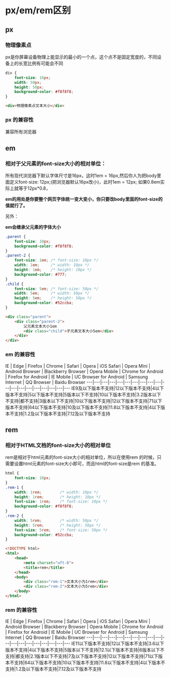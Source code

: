 # px/em/rem区别

## px 
### 物理像素点

px是你屏幕设备物理上能显示的最小的一个点，这个点不是固定宽度的，不同设备上的长宽比例有可能会不同

```css
div {
    font-size: 16px;
    width: 50px;
    height: 50px;
    background-color: #f8f8f8;
}
```

```html
<div>物理像素点文本大小</div>
```
### px 的兼容性

兼容所有浏览器

## em 
### 相对于父元素的font-size大小的相对单位：

所有现代浏览器下默认字体尺寸是16px，这时1em = 16px,然后你人为把body里面定义font-size: 12px;(把浏览器默认16px改小)，此时1em = 12px;
如果0.8em实际上就等于12px*0.8，

**em的用处是你要整个网页字体统一变大变小，你只要改body里面的font-size的值就行了。**

另外：

**em会继承父元素的字体大小**
```css
.parent {
    font-size: 10px;
    background-color: #f8f8f8;
}
.parent-2 {
    font-size: 1em; /* font-size: 10px */
    width: 1em;     /* width: 10px */
    height: 1em;    /* height: 10px */
    background-color: #777;
}
.child {
    font-size: 5em; /* font-size: 50px */
    width: 5em;     /* width: 50px */
    height: 5em;    /* height: 50px */
    background-color: #52ccba;
}
```

```html
<div class="parent">
    <div class="parent-2">
        父元素文本大小1em
        <div class="child">子元素文本大小5em</div>
    </div>
</div>
```
### em 的兼容性

IE | Edge | Firefox | Chrome | Safari | Opera | iOS Safari | Opera Mini | Android Browser | Blackberry Browser | Opera Mobile | Chrome for Android | Firefox for Android | IE Mobile | UC Browser for Android | Samsung Internet | QQ Browser | Baidu Browser
---|---|---|---|---|---|---|---|---|---|---|---|---|---|---|---|---|---|---
IE9及以下版本不支持|12以下版本不支持|4以下版本不支持|5以下版本不支持|5版本以下不支持|10以下版本不支持|3.2版本以下不支持|都不支持|3版本以下不支持|10以下版本不支持|12以下版本不支持|71以下版本不支持|64以下版本不支持|10及以下版本不支持|11.8以下版本不支持|4以下版本不支持|1.2及以下版本不支持|7.12及以下版本不支持

## rem 
### 相对于HTML文档的font-size大小的相对单位

rem是相对于html元素的font-size大小的相对单位，所以在使用rem 的时候，只需要设置html元素的font-size大小即可，而且html的font-size是rem 的基准。

```css
html {
    font-size: 10px;
}
.rem-1 {
    width: 1rem;        /* width: 10px */
    height: 1rem;       /* height: 10px */
    font-size: 1rem;    /* font-size: 10px */
    background-color: #f8f8f8;
}
.rem-2 {
    width: 5rem;        /* width: 50px */
    height: 5rem;       /* height: 50px */
    font-size: 5rem;    /* font-size: 50px */
    background-color: #52ccba;
}
```
```html
<!DOCTYPE html>
<html>
    <head>
        <meta charset="uft-8">
        <title>rem</title>
    </head>
    <body>
        <div class="rem-1">文本大小为1rem</div>
        <div class="rem-2">文本大小为5rem</div>
    </body>
</html>
```
### rem 的兼容性

IE | Edge | Firefox | Chrome | Safari | Opera | iOS Safari | Opera Mini | Android Browser | Blackberry Browser | Opera Mobile | Chrome for Android | Firefox for Android | IE Mobile | UC Browser for Android | Samsung Internet | QQ Browser | Baidu Browser
---|---|---|---|---|---|---|---|---|---|---|---|---|---|---|---|---|---|---
IE11以下版本不支持|12以下版本不支持|3.6以下版本不支持|4以下版本不支持|5版本以下不支持|12.1以下版本不支持|6版本以下不支持|都支持|2.1版本以下不支持|7及以下版本不支持|12以下版本不支持|71以下版本不支持|64以下版本不支持|10以下版本不支持|11.8以下版本不支持|4以下版本不支持|1.2及以下版本不支持|7.12及以下版本不支持